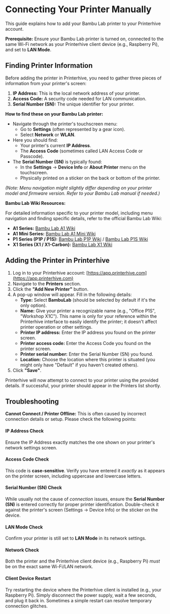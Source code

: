 # Connecting Your Printer Manually

This guide explains how to add your Bambu Lab printer to your Printerhive account.

**Prerequisite:** Ensure your Bambu Lab printer is turned on, connected to the same Wi-Fi network as your Printerhive client device (e.g., Raspberry Pi), and set to **LAN Mode**.

## Finding Printer Information

Before adding the printer in Printerhive, you need to gather three pieces of information from your printer's screen:

1.  **IP Address:** This is the local network address of your printer.
2.  **Access Code:** A security code needed for LAN communication.
3.  **Serial Number (SN):** The unique identifier for your printer.

**How to find these on your Bambu Lab printer:**

*   Navigate through the printer's touchscreen menu:
    *   Go to **Settings** (often represented by a gear icon).
    *   Select **Network** or **WLAN**.
*   Here you should find:
    *   Your printer's current **IP Address**.
    *   The **Access Code** (sometimes called LAN Access Code or Passcode).
*   The **Serial Number (SN)** is typically found:
    *   In the **Settings** -> **Device Info** or **About Printer** menu on the touchscreen.
    *   Physically printed on a sticker on the back or bottom of the printer.

_(Note: Menu navigation might slightly differ depending on your printer model and firmware version. Refer to your Bambu Lab manual if needed.)_

**Bambu Lab Wiki Resources:**

For detailed information specific to your printer model, including menu navigation and finding specific details, refer to the official Bambu Lab Wiki:

*   **A1 Series:** [Bambu Lab A1 Wiki](https://wiki.bambulab.com/en/a1)
*   **A1 Mini Series:** [Bambu Lab A1 Mini Wiki](https://wiki.bambulab.com/en/a1-mini)
*   **P1 Series (P1P / P1S):** [Bambu Lab P1P Wiki](https://wiki.bambulab.com/en/p1/p1p) / [Bambu Lab P1S Wiki](https://wiki.bambulab.com/en/p1/p1s)
*   **X1 Series (X1 / X1-Carbon):** [Bambu Lab X1 Wiki](https://wiki.bambulab.com/en/x1)

## Adding the Printer in Printerhive

1.  Log in to your Printerhive account: [https://app.printerhive.com](https://app.printerhive.com)
2.  Navigate to the **Printers** section.
3.  Click the **"Add New Printer"** button.
4.  A pop-up window will appear. Fill in the following details:
    *   **Type:** Select **BambuLab** (should be selected by default if it's the only option).
    *   **Name:** Give your printer a recognizable name (e.g., "Office P1S", "Workshop X1C"). This name is only for your reference within the Printerhive interface to easily identify the printer; it doesn't affect printer operation or other settings.
    *   **Printer IP address:** Enter the IP address you found on the printer screen.
    *   **Printer access code:** Enter the Access Code you found on the printer screen.
    *   **Printer serial number:** Enter the Serial Number (SN) you found.
    *   **Location:** Choose the location where this printer is situated (you might only have "Default" if you haven't created others).
5.  Click **"Save"**.

Printerhive will now attempt to connect to your printer using the provided details. If successful, your printer should appear in the Printers list shortly.

## Troubleshooting

**Cannot Connect / Printer Offline:** This is often caused by incorrect connection details or setup. Please check the following points:

#### IP Address Check
Ensure the IP Address exactly matches the one shown on your printer's network settings screen.

#### Access Code Check
This code is **case-sensitive**. Verify you have entered it *exactly* as it appears on the printer screen, including uppercase and lowercase letters.

#### Serial Number (SN) Check
While usually not the cause of *connection* issues, ensure the **Serial Number (SN)** is entered correctly for proper printer identification. Double-check it against the printer's screen (Settings -> Device Info) or the sticker on the device.

#### LAN Mode Check
Confirm your printer is still set to **LAN Mode** in its network settings.

#### Network Check
Both the printer and the Printerhive client device (e.g., Raspberry Pi) *must* be on the exact same Wi-Fi/LAN network.

#### Client Device Restart
Try restarting the device where the Printerhive client is installed (e.g., your Raspberry Pi). Simply disconnect the power supply, wait a few seconds, and plug it back in. Sometimes a simple restart can resolve temporary connection glitches.
